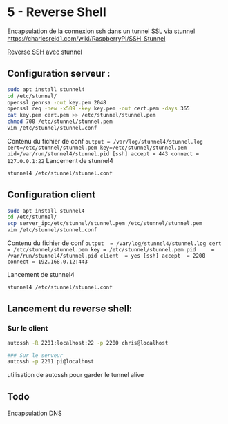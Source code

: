 # 5 - Reverse Shell

Encapsulation de la connexion ssh dans un tunnel SSL via stunnel
https://charlesreid1.com/wiki/RaspberryPi/SSH_Stunnel

[Reverse SSH avec stunnel](https://charlesreid1.com/wiki/RaspberryPi/Reverse_SSH_Stunnel)

## Configuration serveur :

```bash
sudo apt install stunnel4
cd /etc/stunnel/
openssl genrsa -out key.pem 2048
openssl req -new -x509 -key key.pem -out cert.pem -days 365
cat key.pem cert.pem >> /etc/stunnel/stunnel.pem
chmod 700 /etc/stunnel/stunnel.pem
vim /etc/stunnel/stunnel.conf
```

Contenu du fichier de conf
`
output = /var/log/stunnel4/stunnel.log
cert=/etc/stunnel/stunnel.pem
key=/etc/stunnel/stunnel.pem
pid=/var/run/stunnel4/stunnel.pid
[ssh]
accept = 443
connect = 127.0.0.1:22
`
Lancement de stunnel4
```bash
stunnel4 /etc/stunnel/stunnel.conf
```

## Configuration client

```bash
sudo apt install stunnel4
cd /etc/stunnel/
scp server_ip:/etc/stunnel/stunnel.pem /etc/stunnel/stunnel.pem
vim /etc/stunnel/stunnel.conf
```

Contenu du fichier de conf
`
output  = /var/log/stunnel4/stunnel.log
cert    = /etc/stunnel/stunnel.pem
key = /etc/stunnel/stunnel.pem
pid     = /var/run/stunnel4/stunnel.pid
client  = yes
[ssh]
accept  = 2200 
connect = 192.168.0.12:443
`

Lancement de stunnel4
```bash
stunnel4 /etc/stunnel/stunnel.conf
```

## Lancement du reverse shell:
### Sur le client
```bash
autossh -R 2201:localhost:22 -p 2200 chris@localhost

### Sur le serveur
autossh -p 2201 pi@localhost
```
utilisation de autossh pour garder le tunnel alive


## Todo
Encapsulation DNS
